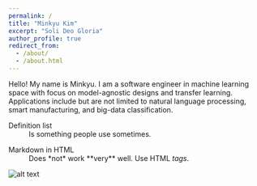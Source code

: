 ```yaml
---
permalink: /
title: "Minkyu Kim"
excerpt: "Soli Deo Gloria"
author_profile: true
redirect_from: 
  - /about/
  - /about.html
---
```




Hello! My name is Minkyu. I am a software engineer in machine learning space with focus on model-agnostic designs and transfer learning. Applications include but are not limited to natural language processing, smart manufacturing, and big-data classification.

<dl>
  <dt>Definition list</dt>
  <dd>Is something people use sometimes.</dd>
  <p class="marquee">
      <span id="dtText"></span>
  </p>
  <dt>Markdown in HTML</dt>
  <dd>Does *not* work **very** well. Use HTML <em>tags</em>.</dd>
</dl>

![alt text](https://minkyuk.github.io/files/scatter.png "scatter")
